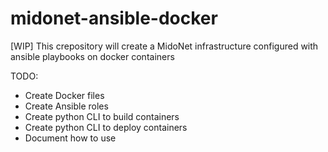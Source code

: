 # midonet-ansible-docker
[WIP] This crepository will create a MidoNet infrastructure configured with ansible playbooks on docker containers

TODO: 
- Create Docker files
- Create Ansible roles
- Create python CLI to build containers
- Create python CLI to deploy containers
- Document how to use
